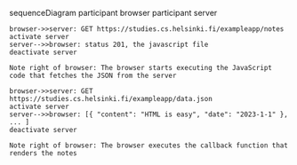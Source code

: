 sequenceDiagram
    participant browser
    participant server

    browser->>server: GET https://studies.cs.helsinki.fi/exampleapp/notes
    activate server
    server-->>browser: status 201, the javascript file
    deactivate server

    Note right of browser: The browser starts executing the JavaScript code that fetches the JSON from the server

    browser->>server: GET https://studies.cs.helsinki.fi/exampleapp/data.json
    activate server
    server-->>browser: [{ "content": "HTML is easy", "date": "2023-1-1" }, ... ]
    deactivate server

    Note right of browser: The browser executes the callback function that renders the notes